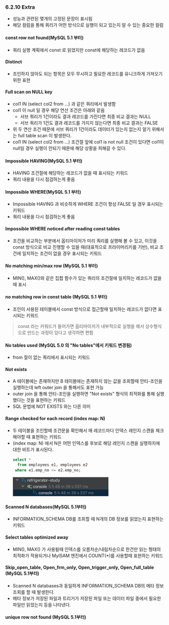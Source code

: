 ### 6.2.10 Extra
- 성능과 관련된 몇개의 고정된 문장이 표시됨
- 해당 컬럼을 통해 쿼리가 어떤 방식으로 실행이 되고 있는지 알 수 있는 중요한 컬럼  


#### **const row not found(MySQL 5.1 부터)**
- 쿼리 실행 계획에서 const 로 읽었지만 const에 해당하는 레코드가 없음


#### **Distinct**
- 조인하지 않아도 되는 항목은 모두 무시하고 필요한 레코드를 유니크하게 가져오기 위한 표현


#### **Full scan on NULL key**
- col1 IN (select  col2 from ...) 과 같은 쿼리에서 발생함
- col1 이 null 일 경우 해당 연산 조건은 아래와 같음
  - 서브 쿼리가 1건이라도 결과 레코드를 가진다면 최종 비교 결과는 NULL
  - 서브 쿼리가 1건도 결과 레코드를 가지지 않는다면 최종 비교 결과는 FALSE
- 위 두 연산 조건 때문에 서브 쿼리가 1건이라도 데이터가 있는지 없는지 알기 위해서는 full table scan 이 발생한다.
- col1 IN (select  col2 from ...) 조건절 앞에 col1 is not null 조건이 있다면 col1이 null일 경우 실행이 안되기 때문에 해당 상황을 피해갈 수 있다.


#### **Impossible HAVING(MySQL 5.1 부터)**
- HAVING 조건절에 해당하는 레코드가 없을 때 표시되는 키워드
- 쿼리 내용을 다시 점검하는게 좋음

#### **Impossible WHERE(MySQL 5.1 부터)**
- Impossible HAVING 과 비슷하게 WHERE 조건이 항상 FALSE 일 경우 표시되는 키워드
- 쿼리 내용을 다시 점검하는게 좋음

#### **Impossible WHERE noticed after reading const tables**
- 조건을 비교하는 부분에서 옵티마이저가 미리 쿼리를 실행해 볼 수 있고, 이것을 const 방식으로 비교 진행할 수 있을 때(대표적으로 프라이머리키를 기반), 비교 조건에 일치하는 조건이 없을 경우 표시되는 키워드
  
#### **No matching min/max row (MySQL 5.1 부터)**
- MIN(), MAX()와 같은 집합 함수가 있는 쿼리의 조건절에 일치하는 레코드가 없을 때 표시

#### **no matching row in const table (MySQL 5.1 부터)**
- 조인이 사용된 테이블에서 const 방식으로 접근할때 일치하는 레코드가 없다면 표시되는 키워드
  
> const 라는 키워드가 들어가면 옵티마이저가 내부적으로 실행을 해서 상수형식으로 만드는 과정이 있다고 생각하면 편함

#### **No tables used (MySQL 5.0 의 "No tables"에서 키워드 변경됨)**
- from 절이 없는 쿼리에서 표시되는 키워드

#### **Not exists**
- A 테이블에는 존재하지만 B 테이블에는 존재하지 않는 값을 조회할때 안티-조인을 실행하는데 left outer join 을 통해서도 표현 가능
- outer join 을 통해 안티-조인을 실행하면 "Not exists" 형식의 최적화를 통해 실행했다는 것을 표현하는 키워드
- SQL 문법에 NOT EXISTS 와는 다른 의미

#### **Range checked for each record (index map: N)**
- 두 테이블을 조인할때 조건문을 확인해서 매 레코드마다 인덱스 레인지 스캔을 체크해야할 때 표현하는 키워드
- (index map: N) 에서 N은 어떤 인덱스를 후보로 해당 레인지 스캔을 실행하지에 대한 비트가 표시된다.
  ```sql
  select *
    from employees e1, employees e2
   where e1.emp_no <= e2.emp_no;
  ```
  ![어마어마한 시간...](./img/pic1.png)

#### **Scanned N databases(MySQL 5.1부터)**
- INFORMATION_SCHEMA DB를 조회할 때 N개의 DB 정보를 읽었는지 표현하는 키워드

#### **Select tables optimized away**
- MIN(), MAX() 가 사용될때 인덱스를 오름차순/내림차순으로 한건만 읽는 형태의 최적화가 적용되거나 MyISAM 엔진에서 COUNT(*)를 사용할때 표현하는 키워드

#### **Skip_open_table, Open_frm_only, Open_trigger_only, Open_full_table (MySQL 5.1부터)**
- Scanned N databases과 동일하게 INFORMATION_SCHEMA DB의 메타 정보 조회를 할 때 발생한다.
- 메타 정보가 저장된 파일과 트리거가 저장된 파일 또는 데이터 파일 중에서 필요한 파일만 읽었는지 등을 나타낸다.

#### **unique row not found (MySQL 5.1부터)**
